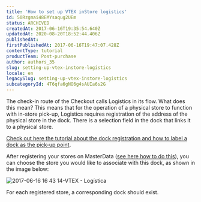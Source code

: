 ```yaml
---
title: 'How to set up VTEX inStore logistics'
id: 50Rzgmai48EMYsaqug2UEm
status: ARCHIVED
createdAt: 2017-06-16T19:35:54.640Z
updatedAt: 2020-08-20T18:52:44.406Z
publishedAt: 
firstPublishedAt: 2017-06-16T19:47:07.428Z
contentType: tutorial
productTeam: Post-purchase
author: authors_35
slug: setting-up-vtex-instore-logistics
locale: en
legacySlug: setting-up-vtex-instore-logistics
subcategoryId: 4T6qfa6gNO6g4sAUIa6s2G
---
```


The check-in route of the Checkout calls Logistics in its flow. What does this mean? This means that for the operation of a physical store to function with in-store pick-up, Logistics requires registration of the address of the physical store in the dock. There is a selection field in the dock that links it to a physical store.

[Check out here the tutorial about the dock registration and how to label a dock as the pick-up point](/en/tutorial/how-to-register-a-dock).

After registering your stores on MasterData ([see here how to do this](/en/tutorial/how-to-register-a-store-in-vtex-instore)), you can choose the store you would like to associate with this dock, as shown in the image below:

![2017-06-16 16 43 14-VTEX - Logística](https://images.contentful.com/alneenqid6w5/2NIbvde6HSK6OUCWUcwigq/879c7de324037ebb2ffbc64d768d7404/2017-06-16_16_43_14-VTEX_-_Log__stica.png)

For each registered store, a corresponding dock should exist.
